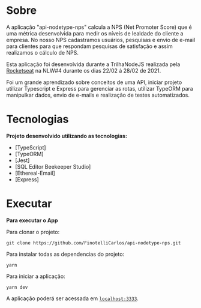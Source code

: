 <h1>Sobre</h1>
<p align="left">
  A aplicação "api-nodetype-nps" calcula a NPS (Net Promoter Score) que é uma métrica desenvolvida para medir os níveis de lealdade do cliente a empresa.
  No nosso NPS cadastramos usuários, pesquisas e envio de e-mail para clientes para que respondam pesquisas de satisfação e assim realizamos o cálculo de NPS.
</p>
<p align="left">
  Esta aplicação foi desenvolvida durante a TrilhaNodeJS realizada pela <a href="https://app.rocketseat.com.br/us/rocketseat">Rocketseat</a>
  na NLW#4 durante os dias 22/02 á 28/02 de 2021.
  </p>
<p align="left">
  Foi um grande aprendizado sobre conceitos de uma API, iniciar projeto utilizar Typescript e Express para gerenciar as rotas,
  utilizar TypeORM para manipulkar dados, envio de e-mails e realização de testes automatizados.
</p>


<h1>Tecnologias</h1>
<strong>Projeto desenvolvido utilizando as tecnologias:</strong>

- [TypeScript]
- [TypeORM]
- [Jest]
- [SQL Editor Beekeeper Studio]
- [Ethereal-Email]
- [Express]

<h1>Executar</h1>
<strong>Para executar o App</strong>

Para clonar o projeto:
```git
git clone https://github.com/FinotelliCarlos/api-nodetype-nps.git
```
Para instalar todas as dependencias do projeto:
```git
yarn
```
Para iniciar a aplicação:
```git
yarn dev
```

A aplicação poderá ser acessada em [`localhost:3333`](http://localhost:3333).
